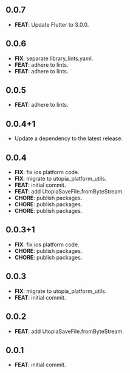 ## 0.0.7

 - **FEAT**: Update Flutter to 3.0.0.

## 0.0.6

 - **FIX**: separate library_lints.yaml.
 - **FEAT**: adhere to lints.
 - **FEAT**: adhere to lints.

## 0.0.5

 - **FEAT**: adhere to lints.

## 0.0.4+1

 - Update a dependency to the latest release.

## 0.0.4

 - **FIX**: fix ios platform code.
 - **FIX**: migrate to utopia_platform_utils.
 - **FEAT**: initial commit.
 - **FEAT**: add UtopiaSaveFile.fromByteStream.
 - **CHORE**: publish packages.
 - **CHORE**: publish packages.
 - **CHORE**: publish packages.

## 0.0.3+1

 - **FIX**: fix ios platform code.
 - **CHORE**: publish packages.
 - **CHORE**: publish packages.

## 0.0.3

 - **FIX**: migrate to utopia_platform_utils.
 - **FEAT**: initial commit.

## 0.0.2

 - **FEAT**: add UtopiaSaveFile.fromByteStream.

## 0.0.1

 - **FEAT**: initial commit.

